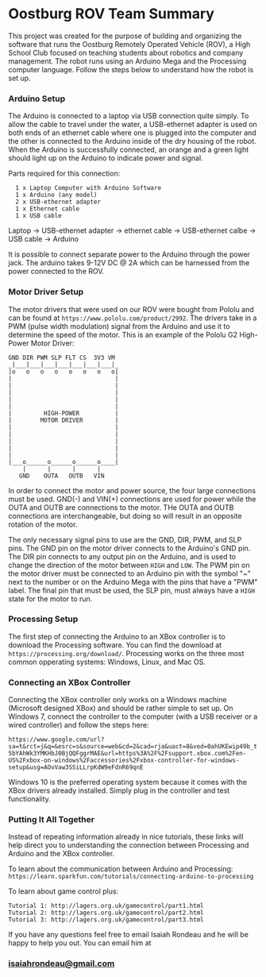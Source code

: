 # Oostburg ROV Team Summary
This project was created for the purpose of building and organizing the software that runs the Oostburg Remotely Operated Vehicle (ROV), a High School Club focused on teaching students about robotics and company management. The robot runs using an Arduino Mega and the Processing computer language. Follow the steps below to understand how the robot is set up.

### Arduino Setup
The Arduino is connected to a laptop via USB connection quite simply. To allow the cable to travel under the water, a USB-ethernet adapter is used on both ends of an ethernet cable where one is plugged into the computer and the other is connected to the Arduino inside of the dry housing of the robot. When the Arduino is successfully connected, an orange and a green light should light up on the Arduino to indicate power and signal.

Parts required for this connection:
```
  1 x Laptop Computer with Arduino Software
  1 x Arduino (any model)
  2 x USB-ethernet adapter
  1 x Ethernet cable
  1 x USB cable
```
  
Laptop -> USB-ethernet adapter -> ethernet cable -> USB-ethernet calbe -> USB cable -> Arduino

It is possible to connect separate power to the Arduino through the power jack. The arduino takes 9-12V DC @ 2A which can be harnessed from the power connected to the ROV.

### Motor Driver Setup
The motor drivers that were used on our ROV were bought from Pololu and can be found at `https://www.pololu.com/product/2992`. The drivers take in a PWM (pulse width modulation) signal from the Arduino and use it to determine the speed of the motor. This is an example of the Pololu G2 High-Power Motor Driver:
```
GND DIR PWM SLP FLT CS  3V3 VM 
_|___|___|___|___|___|___|___|_
|o   o   o   o   o   o   o   o|
|                             |
|                             |
|                             |
|                             |
|                             |
|         HIGH-POWER          |
|        MOTOR DRIVER         |
|                             |
|                             |
|                             |
|                             |
|                             |
|___o______o______o______o____|
    |      |      |      |
   GND    OUTA   OUTB   VIN 
```
In order to connect the motor and power source, the four large connections must be used. GND(-) and VIN(+) connections are used for power while the OUTA and OUTB are connections to the motor. THe OUTA and OUTB connections are interchangeable, but doing so will result in an opposite rotation of the motor.

The only necessary signal pins to use are the GND, DIR, PWM, and SLP pins. The GND pin on the motor driver connects to the Arduino's GND pin. The DIR pin connects to any output pin on the Arduino, and is used to change the direction of the motor between `HIGH` and `LOW`. The PWM pin on the motor driver must be connected to an Arduino pin with the symbol "~" next to the number or on the Arduino Mega with the pins that have a "PWM" label. The final pin that must be used, the SLP pin, must always have a `HIGH` state for the motor to run.

### Processing Setup
The first step of connecting the Arduino to an XBox controller is to download the Processing software. You can find the download at `https://processing.org/download/`. Processing works on the three most common opperating systems: Windows, Linux, and Mac OS.

### Connecting an XBox Controller
Connecting the XBox controller only works on a Windows machine (Microsoft designed XBox) and should be rather simple to set up. On Windows 7, connect the controller to the computer (with a USB receiver or a wired controller) and follow the steps here:

`https://www.google.com/url?sa=t&rct=j&q=&esrc=s&source=web&cd=2&cad=rja&uact=8&ved=0ahUKEwip49b_t5bYAhWk3YMKHbJ0BjQQFggrMAE&url=https%3A%2F%2Fsupport.xbox.com%2Fen-US%2Fxbox-on-windows%2Faccessories%2Fxbox-controller-for-windows-setup&usg=AOvVaw3SSiLLrpKdW9eFdnR69qnE`

Windows 10 is the preferred operating system because it comes with the XBox drivers already installed. Simply plug in the controller and test functionality.

### Putting It All Together
Instead of repeating information already in nice tutorials, these links will help direct you to understanding the connection between Processing and Arduino and the XBox controller.

To learn about the communication between Arduino and Processing:
`https://learn.sparkfun.com/tutorials/connecting-arduino-to-processing`

To learn about game control plus:
```
Tutorial 1: http://lagers.org.uk/gamecontrol/part1.html
Tutorial 2: http://lagers.org.uk/gamecontrol/part2.html
Tutorial 3: http://lagers.org.uk/gamecontrol/part3.html
```

If you have any questions feel free to email Isaiah Rondeau and he will be happy to help you out. You can email him at
### isaiahrondeau@gmail.com
